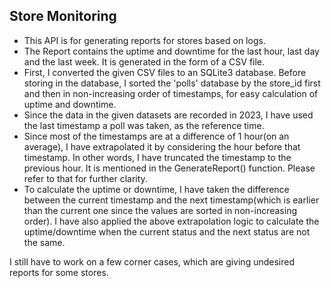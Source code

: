 ## Store Monitoring
- This API is for generating reports for stores based on logs.
- The Report contains the uptime and downtime for the last hour, last day and the last week. It is generated in the form of a CSV file.
- First, I converted the given CSV files to an SQLite3 database. Before storing in the database, I sorted the 'polls' database by the store_id first and then in non-increasing order of timestamps,
for easy calculation of uptime and downtime.
- Since the data in the given datasets are recorded in 2023, I have used the last timestamp a poll was taken, as the reference time.
- Since most of the timestamps are at a difference of 1 hour(on an average), I have extrapolated it by considering the hour before that timestamp. In other words, I have truncated the timestamp to the previous hour.
It is mentioned in the GenerateReport() function. Please refer to that for further clarity.
- To calculate the uptime or downtime, I have taken the difference between the current timestamp and the next timestamp(which is earlier than the current one since the values are sorted in non-increasing order). I have also
applied the above extrapolation logic to calculate the uptime/downtime when the current status and the next status are not the same.

I still have to work on a few corner cases, which are giving undesired reports for some stores.
